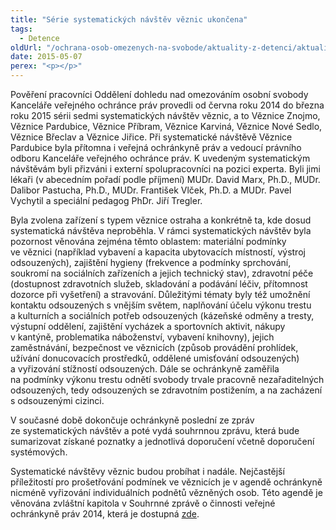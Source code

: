 ```yaml
---
title: "Série systematických návštěv věznic ukončena"
tags:
  - Detence
oldUrl: "/ochrana-osob-omezenych-na-svobode/aktuality-z-detenci/aktuality-z-detenci-2015/serie-systematickych-navstev-veznic-ukoncena/"
date: 2015-05-07
perex: "<p></p>"
---
```


<!-- imported from the old website -->

<p>Pověření pracovníci Oddělení dohledu nad omezováním osobní svobody Kanceláře veřejného ochránce práv provedli od června roku 2014 do března roku 2015 sérii sedmi systematických návštěv věznic, a to Věznice Znojmo, Věznice Pardubice, Věznice Příbram, Věznice Karviná, Věznice Nové Sedlo, Věznice Břeclav a Věznice Jiřice. Při systematické návštěvě Věznice Pardubice byla přítomna i veřejná ochránkyně práv a vedoucí právního odboru Kanceláře veřejného ochránce práv. K uvedeným systematickým návštěvám byli přizváni i externí spolupracovníci na pozici experta. Byli jimi lékaři (v abecedním pořadí podle příjmení) MUDr. David Marx, Ph.D., MUDr. Dalibor Pastucha, Ph.D., MUDr. František Vlček, Ph.D. a MUDr. Pavel Vychytil a speciální pedagog PhDr. Jiří Tregler.</p><p>Byla zvolena zařízení s typem věznice ostraha a konkrétně ta, kde dosud systematická návštěva neproběhla. V rámci systematických návštěv byla pozornost věnována zejména těmto oblastem: materiální podmínky ve věznici (například vybavení a kapacita ubytovacích místností, výstroj odsouzených), zajištění hygieny (frekvence a podmínky sprchování, soukromí na sociálních zařízeních a jejich technický stav), zdravotní péče (dostupnost zdravotních služeb, skladování a podávání léčiv, přítomnost dozorce při vyšetření) a stravování. Důležitými tématy byly též umožnění kontaktu odsouzených s vnějším světem, naplňování účelu výkonu trestu a kulturních a sociálních potřeb odsouzených (kázeňské odměny a tresty, výstupní oddělení, zajištění vycházek a sportovních aktivit, nákupy v kantýně, problematika náboženství, vybavení knihovny), jejich zaměstnávání, bezpečnost ve věznicích (způsob provádění prohlídek, užívání donucovacích prostředků, oddělené umisťování odsouzených) a vyřizování stížností odsouzených. Dále se ochránkyně zaměřila na podmínky výkonu trestu odnětí svobody trvale pracovně nezařaditelných odsouzených, tedy odsouzených se zdravotním postižením, a na zacházení s odsouzenými cizinci.</p><p>V současné době dokončuje ochránkyně poslední ze zpráv ze systematických návštěv a poté vydá souhrnnou zprávu, která bude sumarizovat získané poznatky a jednotlivá doporučení včetně doporučení systémových. </p><p>Systematické návštěvy věznic budou probíhat i nadále. Nejčastější příležitostí pro prošetřování podmínek ve věznicích je v agendě ochránkyně nicméně vyřizování individuálních podnětů vězněných osob. Této agendě je věnována zvláštní kapitola v Souhrnné zprávě o činnosti veřejné ochránkyně práv 2014, která je dostupná <a href="http://www.ochrance.cz/uploads-import/zpravy_pro_poslaneckou_snemovnu/Souhrnna-zprava_VOP_2014.pdf">zde</a>.</p>
